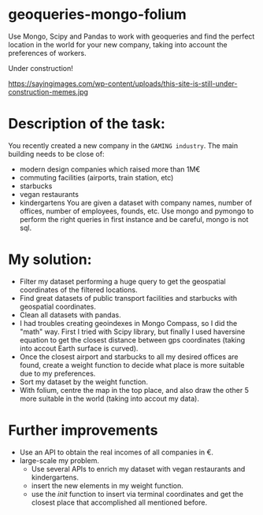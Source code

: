 # geoqueries-mongo-folium

Use Mongo, Scipy and Pandas to work with geoqueries and find the perfect location in the world for your new company, taking into account the preferences of workers.

Under construction!

https://sayingimages.com/wp-content/uploads/this-site-is-still-under-construction-memes.jpg

# Description of the task:

You recently created a new company in the `GAMING industry`. The main building needs to be close of:
- modern design companies which raised more than 1M€
- commuting facilities (airports, train station, etc)
- starbucks
- vegan restaurants
- kindergartens 
You are given a dataset with company names, number of offices, number of employees, founds, etc. Use mongo and pymongo to perform the right queries in first instance and be careful, mongo is not sql.

# My solution:
- Filter my dataset performing a huge query to get the geospatial coordinates of the filtered locations.
- Find great datasets of public transport facilities and starbucks with geospatial coordinates.
- Clean all datasets with pandas.
- I had troubles creating geoindexes in Mongo Compass, so I did the "math" way. First I tried with Scipy library, but finally I used haversine equation to get the closest distance between gps coordinates (taking into accout Earth surface is curved).
- Once the closest airport and starbucks to all my desired offices are found, create a weight function to decide what place is more suitable due to my preferences.
- Sort my dataset by the weight function.
- With folium, centre the map in the top place, and also draw the other 5 more suitable in the world (taking into accout my data).

# Further improvements
- Use an API to obtain the real incomes of all companies in €.
- large-scale my problem.
    - Use several APIs to enrich my dataset with vegan restaurants and kindergartens.
    - insert the new elements in my weight function.
    - use the _init_ function to insert via terminal coordinates and get the closest place that accomplished all mentioned before.

